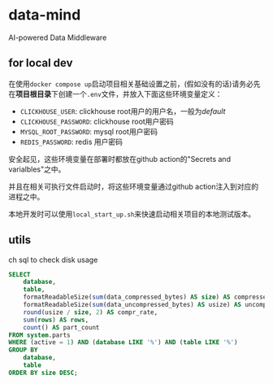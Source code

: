 # data-mind

AI-powered Data Middleware

## for local dev

在使用`docker compose up`启动项目相关基础设置之前，(假如没有的话)请务必先在**项目根目录**下创建一个`.env`文件，并放入下面这些环境变量定义：

- `CLICKHOUSE_USER`: clickhouse root用户的用户名，一般为*default*
- `CLICKHOUSE_PASSWORD`: clickhouse root用户密码
- `MYSQL_ROOT_PASSWORD`: mysql root用户密码
- `REDIS_PASSWORD`: redis 用户密码

安全起见，这些环境变量在部署时都放在github action的"Secrets and varialbles"之中。

并且在相关可执行文件启动时，将这些环境变量通过github action注入到对应的进程之中。

本地开发时可以使用`local_start_up.sh`来快速启动相关项目的本地测试版本。

## utils

ch sql to check disk usage

```sql
SELECT
    database,
    table,
    formatReadableSize(sum(data_compressed_bytes) AS size) AS compressed,
    formatReadableSize(sum(data_uncompressed_bytes) AS usize) AS uncompressed,
    round(usize / size, 2) AS compr_rate,
    sum(rows) AS rows,
    count() AS part_count
FROM system.parts
WHERE (active = 1) AND (database LIKE '%') AND (table LIKE '%')
GROUP BY
    database,
    table
ORDER BY size DESC;
```
